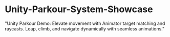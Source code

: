 # Unity-Parkour-System-Showcase
"Unity Parkour Demo: Elevate movement with Animator target matching and raycasts. Leap, climb, and navigate dynamically with seamless animations."
